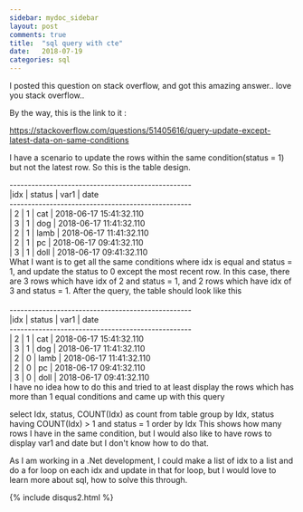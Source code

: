 ```yaml
---
sidebar: mydoc_sidebar
layout: post
comments: true
title:  "sql query with cte"
date:   2018-07-19
categories: sql
---
```


I posted this question on stack overflow, and got this amazing answer.. love you stack overflow..

By the way, this is the link to it :

https://stackoverflow.com/questions/51405616/query-update-except-latest-data-on-same-conditions

I have a scenario to update the rows within the same condition(status = 1) but not the latest row. So this is the table design.

--------------------------------------------------<br>
|idx     | status | var1  |  date<br>
--------------------------------------------------<br>
| 2      |  1         |  cat    | 2018-06-17 15:41:32.110      <br>
| 3      |  1         |  dog   | 2018-06-17 11:41:32.110<br>
| 2      |  1	      |  lamb | 2018-06-17 11:41:32.110<br>
| 2      |  1   	  |  pc      | 2018-06-17 09:41:32.110<br>
| 3      |  1    	  |  doll    | 2018-06-17 09:41:32.110<br>
What I want is to get all the same conditions where idx is equal and status = 1, and update the status to 0 except the most recent row. In this case, there are 3 rows which have idx of 2 and status = 1, and 2 rows which have idx of 3 and status = 1. After the query, the table should look like this
<br><br>
--------------------------------------------------<br>
|idx     | status | var1  |  date<br>
--------------------------------------------------<br>
| 2       |  1        |  cat    | 2018-06-17 15:41:32.110      <br>
| 3       |  1        |  dog   | 2018-06-17 11:41:32.110<br>
| 2       |  0        |  lamb | 2018-06-17 11:41:32.110<br>
| 2       |  0        |  pc      | 2018-06-17 09:41:32.110<br>
| 3       |  0        |  doll    | 2018-06-17 09:41:32.110<br>
I have no idea how to do this and tried to at least display the rows which has more than 1 equal conditions and came up with this query

select Idx, status, COUNT(Idx) as count from table 
group by Idx, status
having COUNT(Idx) > 1 and status = 1
order by Idx
This shows how many rows I have in the same condition, but I would also like to have rows to display var1 and date but I don't know how to do that.

As I am working in a .Net development, I could make a list of idx to a list and do a for loop on each idx and update in that for loop, but I would love to learn more about sql, how to solve this through.

{% include disqus2.html %}